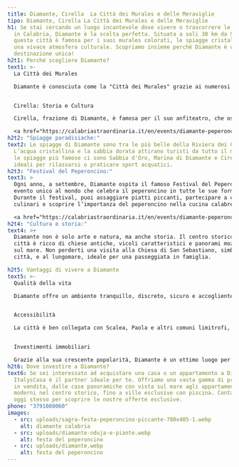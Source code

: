 ```yaml
---
title: Diamante, Cirella  La Città dei Murales e delle Meraviglie
tipo: Diamante, Cirella La Città dei Murales e delle Meraviglie
h1: Se stai cercando un luogo incantevole dove vivere o trascorrere le vacanze
  in Calabria, Diamante è la scelta perfetta. Situata a soli 30 km da Scalea,
  questa città è famosa per i suoi murales colorati, le spiagge cristalline e
  una vivace atmosfera culturale. Scopriamo insieme perché Diamante è una
  destinazione unica!
h2t1: Perché scegliere Diamante?
text1: >-
  La Città dei Murales

  Diamante è conosciuta come la "Città dei Murales" grazie ai numerosi dipinti che decorano le sue strade. Ogni angolo della città è un’opera d’arte che racconta storie di tradizioni locali, cultura e natura. Passeggiare per le vie di Diamante è come entrare in un museo all’aperto.


  Cirella: Storia e Cultura

  Cirella, frazione di Diamante, è famosa per il suo anfiteatro, che ospita eventi di musica e teatro di fama mondiale, offrendo un'esperienza unica con vista sul mare. Le rovine sul costone alto, tra cui resti di mura e un antico teatro, raccontano la storia delle civiltà che un tempo abitarono il borgo, offrendo un'affascinante fusione di arte, storia e natura.

  <a href="https://calabriastraordinaria.it/en/events/diamante-peperoncino-festival" target="_blank" style="color: rgba(41, 163, 226, 0.7); text-decoration: none;">Scopri di più sui murales di Diamante →</a>
h2t2: "Spiagge paradisiache:"
text2: Le spiagge di Diamante sono tra le più belle della Riviera dei Cedri.
  L’acqua cristallina e la sabbia dorata attirano turisti da tutto il mondo. Tra
  le spiagge più famose ci sono Sabbia d'Oro, Marina di Diamante e Cirella,
  ideali per rilassarsi o praticare sport acquatici.
h2t3: "Festival del Peperoncino:"
text3: >
  Ogni anno, a settembre, Diamante ospita il famoso Festival del Peperoncino, un
  evento unico al mondo che celebra il peperoncino in tutte le sue forme.
  Durante il festival, puoi assaggiare piatti piccanti, partecipare a concorsi
  culinari e scoprire l’importanza del peperoncino nella cucina calabrese.

  <a href="https://calabriastraordinaria.it/en/events/diamante-peperoncino-festival" target="_blank" style="color: rgba(41, 163, 226, 0.7); text-decoration: none;">Scopri il Festival del Peperoncino →</a>
h2t4: "Cultura e storia:"
text4: >+
  Diamante non è solo arte e natura, ma anche storia. Il centro storico della
  città è ricco di chiese antiche, vicoli caratteristici e panorami mozzafiato
  sul mare. Non perderti una visita alla Chiesa di San Sebastiano, simbolo della
  città, e al lungomare, ideale per una passeggiata in famiglia.

h2t5: Vantaggi di vivere a Diamante
text5: >-
  Qualità della vita

  Diamante offre un ambiente tranquillo, discreto, sicuro e accogliente, ideale per chi cerca pace e relax.


  Accessibilità

  La città è ben collegata con Scalea, Paola e altri comuni limitrofi, rendendola perfetta per residenti e turisti.


  Investimenti immobiliari

  Grazie alla sua crescente popolarità, Diamante è un ottimo luogo per investire in proprietà residenziali, turistiche o commerciali.
h2t6: Dove investire a Diamante?
text6: Se sei interessato ad acquistare una casa o un appartamento a Diamante,
  ItalysCasa è il partner ideale per te. Offriamo una vasta gamma di proprietà
  in vendita, dalle case panoramiche con vista sul mare agli appartamenti
  moderni nel centro storico, fino a ville esclusive con piscina. Contattaci
  oggi stesso per scoprire le nostre offerte esclusive.
phone: "3791080060"
images:
  - src: uploads/sagra-festa-peperoncino-piccante-780x405-1.webp
    alt: diamante calabria
  - src: uploads/diamante-nduja-e-piante.webp
    alt: festa del peperoncino
  - src: uploads/diamante.webp
    alt: festa del peperoncino
---
```

